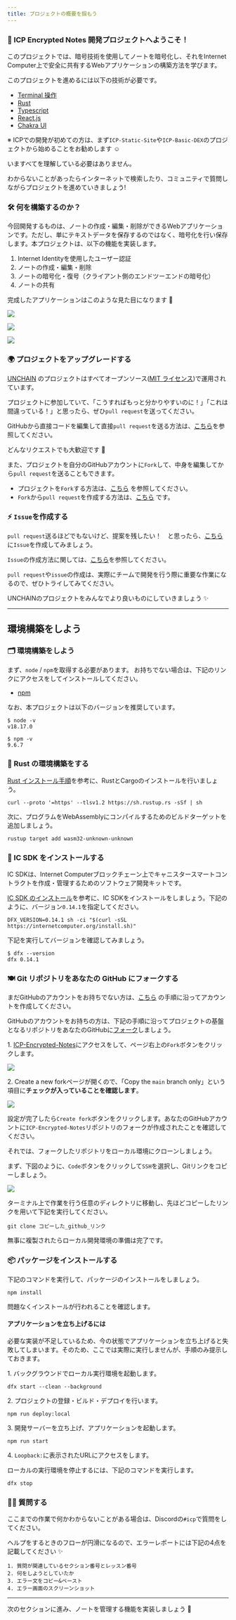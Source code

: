 ```yaml
---
title: プロジェクトの概要を掴もう
---
```

### 👋 ICP Encrypted Notes 開発プロジェクトへようこそ！

このプロジェクトでは、暗号技術を使用してノートを暗号化し、それをInternet Computer上で安全に共有するWebアプリケーションの構築方法を学びます。

このプロジェクトを進めるには以下の技術が必要です。

- [Terminal 操作](https://qiita.com/ryouzi/items/f9dee1540a04a0bfb9a3)
- [Rust](https://www.rust-lang.org/ja/)
- [Typescript](https://typescriptbook.jp/overview/features)
- [React.js](https://ja.react.dev/)
- [Chakra UI](https://chakra-ui.com/)

※ ICPでの開発が初めての方は、まず`ICP-Static-Site`や`ICP-Basic-DEX`のプロジェクトから始めることをお勧めします ☺️

いますべてを理解している必要はありません。

わからないことがあったらインターネットで検索したり、コミュニティで質問しながらプロジェクトを進めていきましょう!

### 🛠 何を構築するのか？

今回開発するものは、ノートの作成・編集・削除ができるWebアプリケーションです。ただし、単にテキストデータを保存するのではなく、暗号化を行い保存します。本プロジェクトは、以下の機能を実装します。

1. Internet Identityを使用したユーザー認証
2. ノートの作成・編集・削除
3. ノートの暗号化・復号（クライアント側のエンドツーエンドの暗号化）
4. ノートの共有

完成したアプリケーションはこのような見た目になります 💪

![](/images/ICP-Encrypted-Notes/section-0/0_1_1.png)

![](/images/ICP-Encrypted-Notes/section-0/0_1_2.png)

![](/images/ICP-Encrypted-Notes/section-0/0_1_3.png)

### 🌍 プロジェクトをアップグレードする

[UNCHAIN](https://unchain.tech/) のプロジェクトはすべてオープンソース([MIT ライセンス](https://wisdommingle.com/mit-license/))で運用されています。

プロジェクトに参加していて、「こうすればもっと分かりやすいのに！」「これは間違っている！」と思ったら、ぜひ`pull request`を送ってください。

GitHubから直接コードを編集して直接`pull request`を送る方法は、[こちら](https://docs.github.com/ja/repositories/working-with-files/managing-files/editing-files#editing-files-in-another-users-repository)を参照してください。

どんなリクエストでも大歓迎です 🎉

また、プロジェクトを自分のGitHubアカウントに`Fork`して、中身を編集してから`pull request`を送ることもできます。

- プロジェクトを`Fork`する方法は、[こちら](https://docs.github.com/ja/get-started/quickstart/fork-a-repo) を参照してください。
- `Fork`から`pull request`を作成する方法は、[こちら](https://docs.github.com/ja/pull-requests/collaborating-with-pull-requests/proposing-changes-to-your-work-with-pull-requests/creating-a-pull-request-from-a-fork) です。

### ⚡️ `Issue`を作成する

`pull request`送るほどでもないけど、提案を残したい！　と思ったら、[こちら](https://github.com/unchain-tech/UNCHAIN-projects/issues) に`Issue`を作成してみましょう。

`Issue`の作成方法に関しては、[こちら](https://docs.github.com/ja/issues/tracking-your-work-with-issues/creating-an-issue)を参照してください。

`pull request`や`issue`の作成は、実際にチームで開発を行う際に重要な作業になるので、ぜひトライしてみてください。

UNCHAINのプロジェクトをみんなでより良いものにしていきましょう ✨

---

## 環境構築をしよう

### 🗂 環境構築をしよう

まず、`node` / `npm`を取得する必要があります。
お持ちでない場合は、下記のリンクにアクセスをしてインストールしてください。

- [npm](https://docs.npmjs.com/downloading-and-installing-node-js-and-npm)

なお、本プロジェクトは以下のバージョンを推奨しています。

```
$ node -v
v18.17.0

$ npm -v
9.6.7
```

### 🦀 Rust の環境構築をする

[Rust インストール手順](https://doc.rust-lang.org/book/ch01-01-installation.html)を参考に、RustとCargoのインストールを行いましょう。

```
curl --proto '=https' --tlsv1.2 https://sh.rustup.rs -sSf | sh
```

次に、プログラムをWebAssemblyにコンパイルするためのビルドターゲットを追加しましょう。

```
rustup target add wasm32-unknown-unknown
```

### 🧰 IC SDK をインストールする

IC SDKは、Internet Computerブロックチェーン上でキャニスタースマートコントラクトを作成・管理するためのソフトウェア開発キットです。

[IC SDK のインストール](https://internetcomputer.org/docs/current/developer-docs/setup/install/)を参考に、IC SDKをインストールをしましょう。下記のように、バージョン`0.14.1`を指定してください。

```
DFX_VERSION=0.14.1 sh -ci "$(curl -sSL https://internetcomputer.org/install.sh)"
```

下記を実行してバージョンを確認してみましょう。

```
$ dfx --version
dfx 0.14.1
```

### 🍽 Git リポジトリをあなたの GitHub にフォークする

まだGitHubのアカウントをお持ちでない方は、[こちら](https://qiita.com/okumurakengo/items/848f7177765cf25fcde0) の手順に沿ってアカウントを作成してください。

GitHubのアカウントをお持ちの方は、下記の手順に沿ってプロジェクトの基盤となるリポジトリをあなたのGitHubに[フォーク](https://denno-sekai.com/github-fork/)しましょう。

1\. [ICP-Encrypted-Notes](https://github.com/unchain-tech/ICP-Encrypted-Notes)にアクセスをして、ページ右上の`Fork`ボタンをクリックします。

![](/images/ICP-Encrypted-Notes/section-0/0_2_1.png)

2\. Create a new forkページが開くので、「Copy the `main` branch only」という項目に**チェックが入っていることを確認します**。

![](/images/ICP-Encrypted-Notes/section-0/0_2_2.png)

設定が完了したら`Create fork`ボタンをクリックします。あなたのGitHubアカウントに`ICP-Encrypted-Notes`リポジトリのフォークが作成されたことを確認してください。

それでは、フォークしたリポジトリをローカル環境にクローンしましょう。

まず、下図のように、`Code`ボタンをクリックして`SSH`を選択し、Gitリンクをコピーしましょう。

![](/images/ICP-Encrypted-Notes/section-0/0_2_3.png)

ターミナル上で作業を行う任意のディレクトリに移動し、先ほどコピーしたリンクを用いて下記を実行してください。

```
git clone コピーした_github_リンク
```

無事に複製されたらローカル開発環境の準備は完了です。

### 📦 パッケージをインストールする

下記のコマンドを実行して、パッケージのインストールをしましょう。

```
npm install
```

問題なくインストールが行われることを確認します。

#### アプリケーションを立ち上げるには

必要な実装が不足しているため、今の状態でアプリケーションを立ち上げると失敗してしまいます。そのため、ここでは実際に実行しませんが、手順のみ提示しておきます。

1\. バックグラウンドでローカル実行環境を起動します。

```
dfx start --clean --background
```

2\. プロジェクトの登録・ビルド・デプロイを行います。

```
npm run deploy:local
```

3\. 開発サーバーを立ち上げ、アプリケーションを起動します。

```
npm run start
```

4\. `Loopback:`に表示されたURLにアクセスをします。

ローカルの実行環境を停止するには、下記のコマンドを実行します。

```
dfx stop
```

### 🙋‍♂️ 質問する

ここまでの作業で何かわからないことがある場合は、Discordの`#icp`で質問をしてください。

ヘルプをするときのフローが円滑になるので、エラーレポートには下記の4点を記載してください ✨

```
1. 質問が関連しているセクション番号とレッスン番号
2. 何をしようとしていたか
3. エラー文をコピー&ペースト
4. エラー画面のスクリーンショット
```

---

次のセクションに進み、ノートを管理する機能を実装しましょう 🎉

